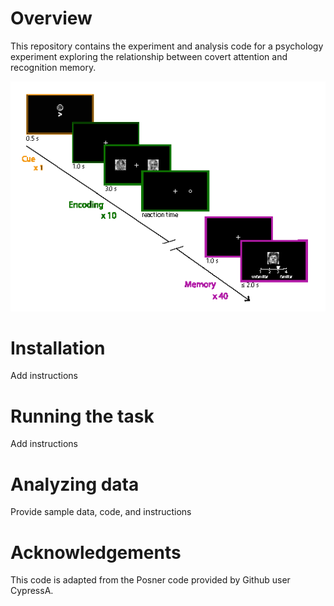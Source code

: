 # Overview

This repository contains the experiment and analysis code for a psychology experiment exploring the relationship between covert attention and recognition memory.  

![Hypertools example](figs/attn_task.png)

# Installation

Add instructions

# Running the task

Add instructions

# Analyzing data

Provide sample data, code, and instructions

# Acknowledgements

This code is adapted from the Posner code provided by Github user CypressA.
